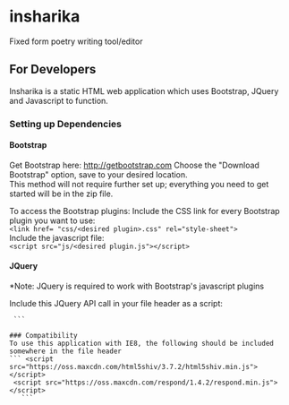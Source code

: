 # insharika
Fixed form poetry writing tool/editor

## For Developers
Insharika is a static HTML web application which uses Bootstrap, JQuery and Javascript to function.

### Setting up Dependencies
#### Bootstrap
Get Bootstrap here: http://getbootstrap.com
Choose the "Download Bootstrap" option, save to your desired location.    
This method will not require further set up; everything you need to get   
started will be in the zip file.

To access the Bootstrap plugins:
  Include the CSS link for every Bootstrap plugin you want to use:   
```<link href= "css/<desired plugin>.css" rel="style-sheet">```    
  Include the javascript file:  
```<script src="js/<desired plugin.js"></script> ```

#### JQuery
*Note: JQuery is required to work with Bootstrap's javascript plugins

Include this JQuery API call in your file header as a script:
   
   ``` <script src="https://ajax.googleapis.com/ajax/libs/jquery/1.11.3/jquery.min.js"></script>
    ```

### Compatibility
To use this application with IE8, the following should be included somewhere in the file header
``` <script src="https://oss.maxcdn.com/html5shiv/3.7.2/html5shiv.min.js"></script>
    <script src="https://oss.maxcdn.com/respond/1.4.2/respond.min.js"></script>
      ```
